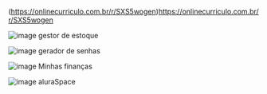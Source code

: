 (https://onlinecurriculo.com.br/r/SXS5wogen)https://onlinecurriculo.com.br/r/SXS5wogen


![image](https://github.com/Baliieiro/Portifolio/assets/107065917/a80397a6-cd5a-4f27-8823-22ca6c8e8211)
gestor de estoque

![image](https://github.com/Baliieiro/Portifolio/assets/107065917/4702f469-15dd-46e3-bbe2-245a44c98667)
gerador de senhas

![image](https://github.com/Baliieiro/Portifolio/assets/107065917/acbed14a-1670-46a5-a8c1-65e5db36b345)
Minhas finanças

![image](https://github.com/Baliieiro/Portifolio/assets/107065917/46427cb0-3972-48f6-80f4-258b3c78450d)
aluraSpace
